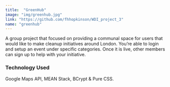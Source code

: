 ```yaml
---
title:  "GreenHub"
image: "img/greenhub.jpg"
link: "https://github.com/fhhopkinson/WDI_project_3"
name: "greenhub"
---
```


A group project that focused on providing a communal space for users that would like to make cleanup initiatives around London. You’re able to login and setup an event under specific categories. Once it is live, other members can sign up to help with your initiative. 

### Technology Used
Google Maps API, MEAN Stack, BCrypt & Pure CSS.